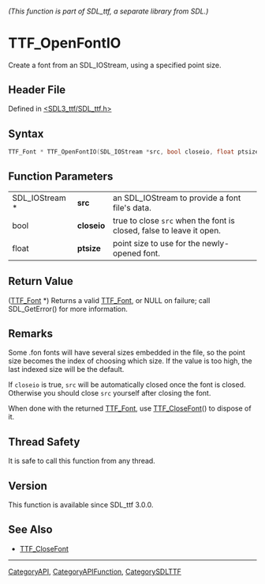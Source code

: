 ###### (This function is part of SDL_ttf, a separate library from SDL.)
# TTF_OpenFontIO

Create a font from an SDL_IOStream, using a specified point size.

## Header File

Defined in [<SDL3_ttf/SDL_ttf.h>](https://github.com/libsdl-org/SDL_ttf/blob/main/include/SDL3_ttf/SDL_ttf.h)

## Syntax

```c
TTF_Font * TTF_OpenFontIO(SDL_IOStream *src, bool closeio, float ptsize);
```

## Function Parameters

|                |             |                                                                      |
| -------------- | ----------- | -------------------------------------------------------------------- |
| SDL_IOStream * | **src**     | an SDL_IOStream to provide a font file's data.                       |
| bool           | **closeio** | true to close `src` when the font is closed, false to leave it open. |
| float          | **ptsize**  | point size to use for the newly-opened font.                         |

## Return Value

([TTF_Font](TTF_Font) *) Returns a valid [TTF_Font](TTF_Font), or NULL on
failure; call SDL_GetError() for more information.

## Remarks

Some .fon fonts will have several sizes embedded in the file, so the point
size becomes the index of choosing which size. If the value is too high,
the last indexed size will be the default.

If `closeio` is true, `src` will be automatically closed once the font is
closed. Otherwise you should close `src` yourself after closing the font.

When done with the returned [TTF_Font](TTF_Font), use
[TTF_CloseFont](TTF_CloseFont)() to dispose of it.

## Thread Safety

It is safe to call this function from any thread.

## Version

This function is available since SDL_ttf 3.0.0.

## See Also

- [TTF_CloseFont](TTF_CloseFont)

----
[CategoryAPI](CategoryAPI), [CategoryAPIFunction](CategoryAPIFunction), [CategorySDLTTF](CategorySDLTTF)

